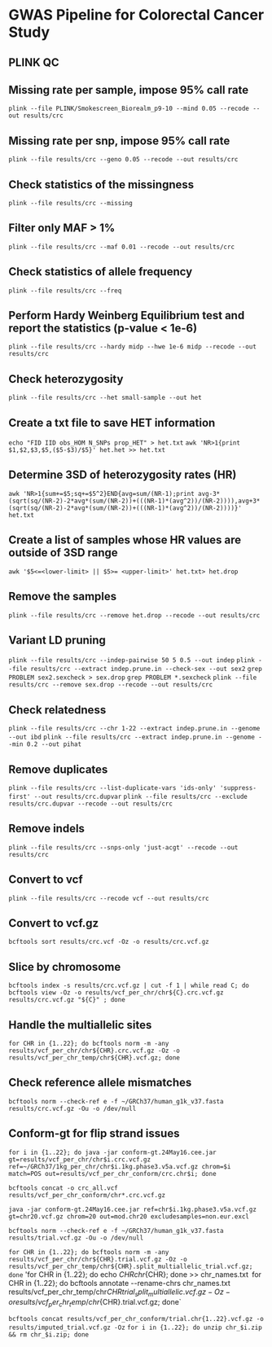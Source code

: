 # GWAS Pipeline for Colorectal Cancer Study

## PLINK QC

## Missing rate per sample, impose 95% call rate
`plink --file PLINK/Smokescreen_Biorealm_p9-10 --mind 0.05 --recode --out results/crc`

## Missing rate per snp, impose 95% call rate
`plink --file results/crc --geno 0.05 --recode --out results/crc`

## Check statistics of the missingness
`plink --file results/crc --missing`

## Filter only MAF > 1%
`plink --file results/crc --maf 0.01 --recode --out results/crc`

## Check statistics of allele frequency
`plink --file results/crc --freq`

## Perform Hardy Weinberg Equilibrium test and report the statistics (p-value < 1e-6)
`plink --file results/crc --hardy midp --hwe 1e-6 midp --recode --out results/crc`

## Check heterozygosity
`plink --file results/crc --het small-sample --out het`

## Create a txt file to save HET information
`echo "FID IID obs_HOM N_SNPs prop_HET" > het.txt`
`awk 'NR>1{print $1,$2,$3,$5,($5-$3)/$5}' het.het >> het.txt`

## Determine 3SD of heterozygosity rates (HR)
`awk 'NR>1{sum+=$5;sq+=$5^2}END{avg=sum/(NR-1);print avg-3*(sqrt(sq/(NR-2)-2*avg*(sum/(NR-2))+(((NR-1)*(avg^2))/(NR-2)))),avg+3*(sqrt(sq/(NR-2)-2*avg*(sum/(NR-2))+(((NR-1)*(avg^2))/(NR-2))))}' het.txt`

## Create a list of samples whose HR values are outside of 3SD range
`awk '$5<=<lower-limit> || $5>= <upper-limit>' het.txt> het.drop`

## Remove the samples 
`plink --file results/crc --remove het.drop --recode --out results/crc`

## Variant LD pruning
`plink --file results/crc --indep-pairwise 50 5 0.5 --out indep`
`plink --file results/crc --extract indep.prune.in --check-sex --out sex2`
`grep PROBLEM sex2.sexcheck > sex.drop`
`grep PROBLEM *.sexcheck`
`plink --file results/crc --remove sex.drop --recode --out results/crc`

## Check relatedness
`plink --file results/crc --chr 1-22 --extract indep.prune.in --genome --out ibd`
`plink --file results/crc --extract indep.prune.in --genome --min 0.2 --out pihat`

## Remove duplicates
`plink --file results/crc --list-duplicate-vars 'ids-only' 'suppress-first' --out results/crc.dupvar`
`plink --file results/crc --exclude results/crc.dupvar --recode --out results/crc`

## Remove indels
`plink --file results/crc --snps-only 'just-acgt' --recode --out results/crc`

## Convert to vcf
`plink --file results/crc --recode vcf --out results/crc`

## Convert to vcf.gz
`bcftools sort results/crc.vcf -Oz -o results/crc.vcf.gz`

## Slice by chromosome
`bcftools index -s results/crc.vcf.gz | cut -f 1 | while read C; do bcftools view -Oz -o results/vcf_per_chr/chr${C}.crc.vcf.gz results/crc.vcf.gz "${C}" ; done`

## Handle the multiallelic sites
`for CHR in {1..22}; do bcftools norm -m -any results/vcf_per_chr/chr${CHR}.crc.vcf.gz -Oz -o results/vcf_per_chr_temp/chr${CHR}.vcf.gz; done`

## Check reference allele mismatches
`bcftools norm --check-ref e -f ~/GRCh37/human_g1k_v37.fasta results/crc.vcf.gz -Ou -o /dev/null`

## Conform-gt for flip strand issues
`for i in {1..22}; do java -jar conform-gt.24May16.cee.jar gt=results/vcf_per_chr/chr$i.crc.vcf.gz ref=~/GRCh37/1kg_per_chr/chr$i.1kg.phase3.v5a.vcf.gz chrom=$i match=POS out=results/vcf_per_chr_conform/crc.chr$i; done`

`bcftools concat -o crc_all.vcf results/vcf_per_chr_conform/chr*.crc.vcf.gz`

`java -jar conform-gt.24May16.cee.jar ref=chr$i.1kg.phase3.v5a.vcf.gz gt=chr20.vcf.gz chrom=20 out=mod.chr20 excludesamples=non.eur.excl`

`bcftools norm --check-ref e -f ~/GRCh37/human_g1k_v37.fasta results/trial.vcf.gz -Ou -o /dev/null`

`for CHR in {1..22}; do bcftools norm -m -any results/vcf_per_chr/chr${CHR}.trial.vcf.gz -Oz -o results/vcf_per_chr_temp/chr${CHR}.split_multiallelic_trial.vcf.gz; done`
'for CHR in {1..22}; do echo ${CHR} chr${CHR}; done >> chr_names.txt`
`for CHR in {1..22}; do bcftools annotate --rename-chrs chr_names.txt results/vcf_per_chr_temp/chr${CHR}trial_split_multiallelic.vcf.gz -Oz -o results/vcf_per_chr_temp/chr${CHR}.trial.vcf.gz; done`

`bcftools concat results/vcf_per_chr_conform/trial.chr{1..22}.vcf.gz -o results/imputed_trial.vcf.gz -Oz`
`for i in {1..22}; do unzip chr_$i.zip && rm chr_$i.zip; done`
